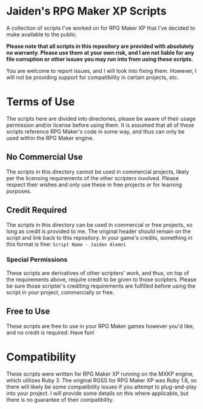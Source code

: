 # Jaiden's RPG Maker XP Scripts
A collection of scripts I've worked on for RPG Maker XP that I've decided to make available to the public.

**Please note that all scripts in this repository are provided with absolutely no warranty. Please use them at your own risk, and I am not liable for any file corruption or other issues you may run into from using these scripts.**

You are welcome to report issues, and I will look into fixing them. However, I will not be providing support for compatibility in certain projects, etc.

# Terms of Use
The scripts here are divided into directories, please be aware of their usage permission and/or license before using them. It is assumed that all of these scripts reference RPG Maker's code in some way, and thus can only be used within the RPG Maker engine.

## No Commercial Use
The scripts in this directory cannot be used in commercial projects, likely per the licensing requirements of the other scripters involved. Please respect their wishes and only use these in free projects or for learning purposes.

## Credit Required
The scripts in this directory can be used in commercial or free projects, so long as credit is provided to me. The original header should remain on the script and link back to this repository. In your game's credits, something in this format is fine:
`Script Name - Jaiden Alemni`
### Special Permissions
These scripts are derivatives of other scripters' work, and thus, on top of the requirements above, require credit to be given to those scripters. Please be sure those scripter's crediting requirements are fulfilled before using the script in your project, commercially or free.

## Free to Use
These scripts are free to use in your RPG Maker games however you'd like, and no credit is required. Have fun!

# Compatibility
These scripts were written for RPG Maker XP running on the MXKP engine, which utilizes Ruby 3. The original RGSS for RPG Maker XP was Ruby 1.8, so there will likely be some compatibility issues if you attempt to plug-and-play into your project. I will provide some details on this where applicable, but there is no guarantee of their compatibility.

